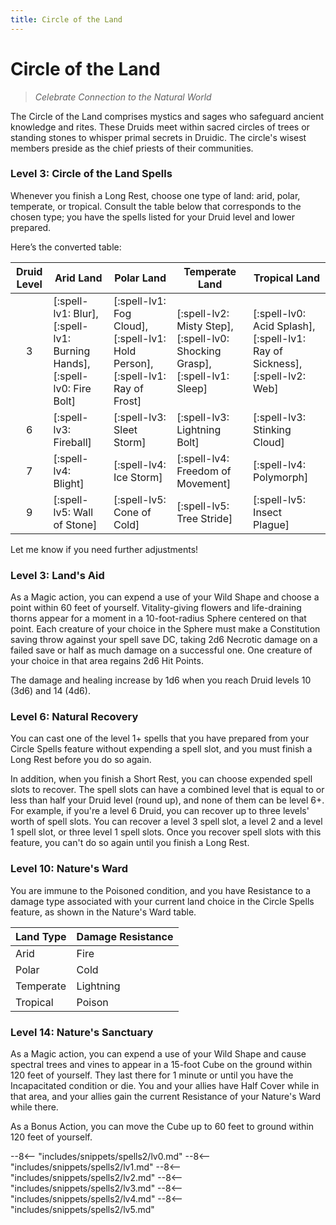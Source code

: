 ```yaml
---
title: Circle of the Land
---
```


# Circle of the Land

>  *Celebrate Connection to the Natural World*

The Circle of the Land comprises mystics and sages who safeguard ancient knowledge and rites. These Druids meet within sacred circles of trees or standing stones to whisper primal secrets in Druidic. The circle's wisest members preside as the chief priests of their communities.

### Level 3: Circle of the Land Spells

Whenever you finish a Long Rest, choose one type of land: arid, polar, temperate, or tropical. Consult the table below that corresponds to the chosen type; you have the spells listed for your Druid level and lower prepared.

Here’s the converted table:

| Druid Level | Arid Land | Polar Land | Temperate Land | Tropical Land |
|:-:|---|---|---|---|
| 3 | [:spell-lv1: Blur], [:spell-lv1: Burning Hands], [:spell-lv0: Fire Bolt] | [:spell-lv1: Fog Cloud], [:spell-lv1: Hold Person], [:spell-lv1: Ray of Frost] | [:spell-lv2: Misty Step], [:spell-lv0: Shocking Grasp], [:spell-lv1: Sleep] | [:spell-lv0: Acid Splash], [:spell-lv1: Ray of Sickness], [:spell-lv2: Web] |
| 6 | [:spell-lv3: Fireball] | [:spell-lv3: Sleet Storm] | [:spell-lv3: Lightning Bolt] | [:spell-lv3: Stinking Cloud] |
| 7 | [:spell-lv4: Blight] | [:spell-lv4: Ice Storm] | [:spell-lv4: Freedom of Movement] | [:spell-lv4: Polymorph] |
| 9 | [:spell-lv5: Wall of Stone] | [:spell-lv5: Cone of Cold] | [:spell-lv5: Tree Stride] | [:spell-lv5: Insect Plague] |

Let me know if you need further adjustments!

### Level 3: Land's Aid
As a Magic action, you can expend a use of your Wild Shape and choose a point within 60 feet of yourself. Vitality-giving flowers and life-draining thorns appear for a moment in a 10-foot-radius Sphere centered on that point. Each creature of your choice in the Sphere must make a Constitution saving throw against your spell save DC, taking 2d6 Necrotic damage on a failed save or half as much damage on a successful one. One creature of your choice in that area regains 2d6 Hit Points.

The damage and healing increase by 1d6 when you reach Druid levels 10 (3d6) and 14 (4d6).

### Level 6: Natural Recovery
You can cast one of the level 1+ spells that you have prepared from your Circle Spells feature without expending a spell slot, and you must finish a Long Rest before you do so again.

In addition, when you finish a Short Rest, you can choose expended spell slots to recover. The spell slots can have a combined level that is equal to or less than half your Druid level (round up), and none of them can be level 6+. For example, if you're a level 6 Druid, you can recover up to three levels' worth of spell slots. You can recover a level 3 spell slot, a level 2 and a level 1 spell slot, or three level 1 spell slots. Once you recover spell slots with this feature, you can't do so again until you finish a Long Rest.

### Level 10: Nature's Ward
You are immune to the Poisoned condition, and you have Resistance to a damage type associated with your current land choice in the Circle Spells feature, as shown in the Nature's Ward table.

| Land Type | Damage Resistance |
|---|---|
| Arid | Fire |
| Polar | Cold |
| Temperate | Lightning |
| Tropical | Poison |

### Level 14: Nature's Sanctuary

As a Magic action, you can expend a use of your Wild Shape and cause spectral trees and vines to appear in a 15-foot Cube on the ground within 120 feet of yourself. They last there for 1 minute or until you have the Incapacitated condition or die. You and your allies have Half Cover while in that area, and your allies gain the current Resistance of your Nature's Ward while there.

As a Bonus Action, you can move the Cube up to 60 feet to ground within 120 feet of yourself.

--8<-- "includes/snippets/spells2/lv0.md"
--8<-- "includes/snippets/spells2/lv1.md"
--8<-- "includes/snippets/spells2/lv2.md"
--8<-- "includes/snippets/spells2/lv3.md"
--8<-- "includes/snippets/spells2/lv4.md"
--8<-- "includes/snippets/spells2/lv5.md"



